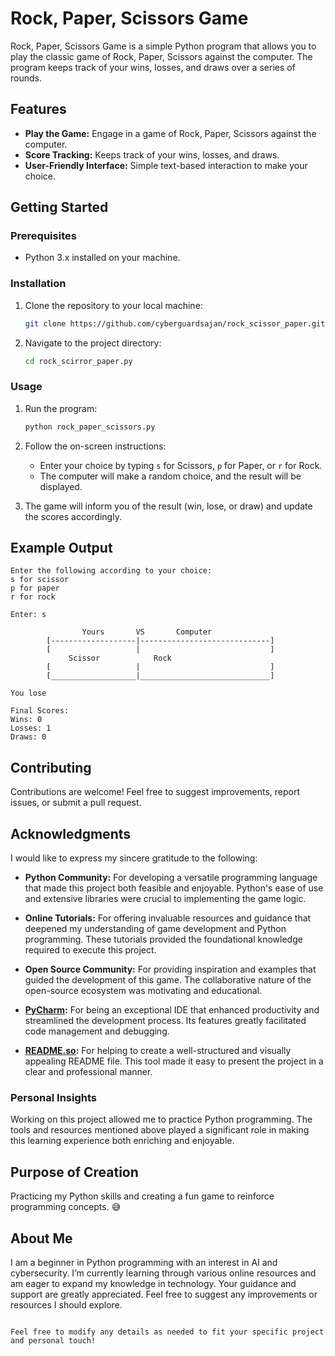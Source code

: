 
# Rock, Paper, Scissors Game

Rock, Paper, Scissors Game is a simple Python program that allows you to play the classic game of Rock, Paper, Scissors against the computer. The program keeps track of your wins, losses, and draws over a series of rounds.

## Features

- **Play the Game:** Engage in a game of Rock, Paper, Scissors against the computer.
- **Score Tracking:** Keeps track of your wins, losses, and draws.
- **User-Friendly Interface:** Simple text-based interaction to make your choice.

## Getting Started

### Prerequisites

- Python 3.x installed on your machine.

### Installation

1. Clone the repository to your local machine:
    ```bash
    git clone https://github.com/cyberguardsajan/rock_scissor_paper.git
    ```
2. Navigate to the project directory:
    ```bash
    cd rock_scirror_paper.py
    ```

### Usage

1. Run the program:
    ```bash
    python rock_paper_scissors.py
    ```
2. Follow the on-screen instructions:
   - Enter your choice by typing `s` for Scissors, `p` for Paper, or `r` for Rock.
   - The computer will make a random choice, and the result will be displayed.

3. The game will inform you of the result (win, lose, or draw) and update the scores accordingly.

## Example Output

```text
Enter the following according to your choice:
s for scissor
p for paper
r for rock

Enter: s

                Yours       VS       Computer
        [-------------------|-----------------------------]
        [                   |                             ]
             Scissor            Rock        
        [                   |                             ]
        [___________________|_____________________________]
        
You lose

Final Scores:
Wins: 0
Losses: 1
Draws: 0
```

## Contributing

Contributions are welcome! Feel free to suggest improvements, report issues, or submit a pull request.

## Acknowledgments

I would like to express my sincere gratitude to the following:

- **Python Community:** For developing a versatile programming language that made this project both feasible and enjoyable. Python's ease of use and extensive libraries were crucial to implementing the game logic.

- **Online Tutorials:** For offering invaluable resources and guidance that deepened my understanding of game development and Python programming. These tutorials provided the foundational knowledge required to execute this project.

- **Open Source Community:** For providing inspiration and examples that guided the development of this game. The collaborative nature of the open-source ecosystem was motivating and educational.

- **[PyCharm](https://www.jetbrains.com/pycharm/):** For being an exceptional IDE that enhanced productivity and streamlined the development process. Its features greatly facilitated code management and debugging.

- **[README.so](https://readme.so/editor):** For helping to create a well-structured and visually appealing README file. This tool made it easy to present the project in a clear and professional manner.

### Personal Insights

Working on this project allowed me to practice Python programming. The tools and resources mentioned above played a significant role in making this learning experience both enriching and enjoyable.

## Purpose of Creation

Practicing my Python skills and creating a fun game to reinforce programming concepts. 😅

## About Me

I am a beginner in Python programming with an interest in AI and cybersecurity. I’m currently learning through various online resources and am eager to expand my knowledge in technology. Your guidance and support are greatly appreciated. Feel free to suggest any improvements or resources I should explore.
```

Feel free to modify any details as needed to fit your specific project and personal touch!
